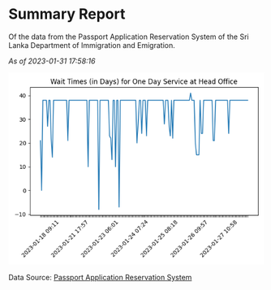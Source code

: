 # Summary Report

Of the data from the Passport Application Reservation System of the Sri Lanka Department of Immigration and Emigration.

*As of 2023-01-31 17:58:16*

![Wait Time Chart](summary.wait_time_chart.png)

Data Source: [Passport Application Reservation System](https://eservices.immigration.gov.lk:8443/appointment/pages/reservationApplication.xhtml)